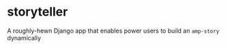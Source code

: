 # storyteller
A roughly-hewn Django app that enables power users to build an `amp-story` dynamically
